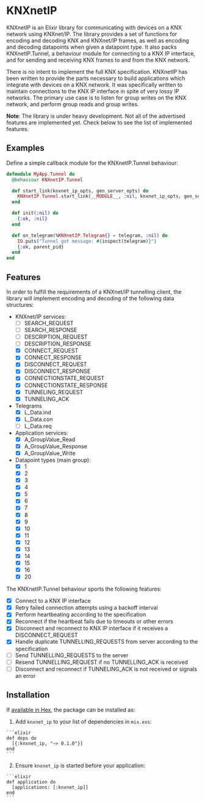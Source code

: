 # KNXnetIP

KNXnetIP is an Elixir library for communicating with devices on a KNX network using KNXnet/IP. The library provides a set of functions for encoding and decoding KNX and KNXnet/IP frames, as well as encoding and decoding datapoints when given a datapoint type. It also packs KNXnetIP.Tunnel, a behaviour module for connecting to a KNX IP interface, and for sending and receiving KNX frames to and from the KNX network.

There is no intent to implement the full KNX specification. KNXnetIP has been written to provide the parts necessary to build applications which integrate with devices on a KNX network. It was specifically written to maintain connections to the KNX IP interface in spite of very lossy IP networks. The primary use case is to listen for group writes on the KNX network, and perform group reads and group writes.

**Note**: The library is under heavy development. Not all of the advertised features are implemented yet. Check below to see the list of implemented features.

## Examples

Define a simple callback module for the KNXnetIP.Tunnel behaviour:

```elixir
defmodule MyApp.Tunnel do
  @behaviour KNXnetIP.Tunnel

  def start_link(knxnet_ip_opts, gen_server_opts) do
    KNXnetIP.Tunnel.start_link(__MODULE__, :nil, knxnet_ip_opts, gen_server_opts)
  end

  def init(:nil) do
    {:ok, :nil}
  end

  def on_telegram(%KNXnetIP.Telegram{} = telegram, :nil) do
    IO.puts("Tunnel got message: #{inspect(telegram)}")
    {:ok, parent_pid}
  end
end
```

## Features

In order to fulfill the requirements of a KNXnet/IP tunnelling client, the library will implement encoding and decoding of the following data structures:

- KNXnet/IP services:
  - [ ] SEARCH_REQUEST
  - [ ] SEARCH_RESPONSE
  - [ ] DESCRIPTION_REQUEST
  - [ ] DESCRIPTION_RESPONSE
  - [x] CONNECT_REQUEST
  - [x] CONNECT_RESPONSE
  - [x] DISCONNECT_REQUEST
  - [x] DISCONNECT_RESPONSE
  - [x] CONNECTIONSTATE_REQUEST
  - [x] CONNECTIONSTATE_RESPONSE
  - [x] TUNNELING_REQUEST
  - [x] TUNNELING_ACK
- Telegrams
  - [x] L_Data.ind
  - [x] L_Data.con
  - [ ] L_Data.req
- Application services:
  - [x] A_GroupValue_Read
  - [x] A_GroupValue_Response
  - [x] A_GroupValue_Write
- Datapoint types (main group):
  - [x] 1
  - [x] 2
  - [x] 3
  - [x] 4
  - [x] 5
  - [x] 6
  - [x] 7
  - [x] 8
  - [x] 9
  - [x] 10
  - [x] 11
  - [x] 12
  - [x] 13
  - [x] 14
  - [x] 15
  - [x] 16
  - [x] 20

The KNXnetIP.Tunnel behaviour sports the following features:

- [x] Connect to a KNX IP interface
- [x] Retry failed connection attempts using a backoff interval
- [x] Perform heartbeating according to the specification
- [x] Reconnect if the heartbeat fails due to timeouts or other errors
- [x] Disconnect and reconnect to KNX IP interface if it receives a DISCONNECT_REQUEST
- [x] Handle duplicate TUNNELLING_REQUESTS from server according to the specification
- [ ] Send TUNNELLING_REQUESTS to the server
- [ ] Resend TUNNELLING_REQUEST if no TUNNELLING_ACK is received
- [ ] Disconnect and reconnect if TUNNELING_ACK is not received or signals an error

## Installation

If [available in Hex](https://hex.pm/docs/publish), the package can be installed as:

  1. Add `knxnet_ip` to your list of dependencies in `mix.exs`:

    ```elixir
    def deps do
      [{:knxnet_ip, "~> 0.1.0"}]
    end
    ```

  2. Ensure `knxnet_ip` is started before your application:

    ```elixir
    def application do
      [applications: [:knxnet_ip]]
    end
    ```
